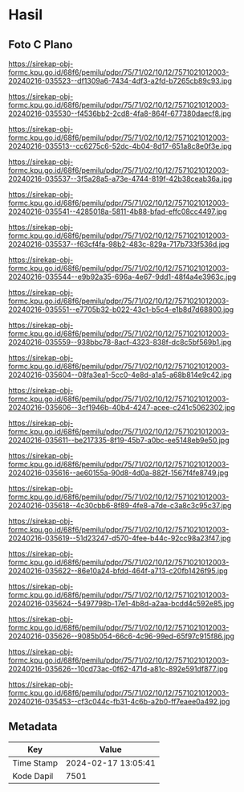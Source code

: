# Hasil

## Foto C Plano

https://sirekap-obj-formc.kpu.go.id/68f6/pemilu/pdpr/75/71/02/10/12/7571021012003-20240216-035523--df1309a6-7434-4df3-a2fd-b7265cb89c93.jpg

https://sirekap-obj-formc.kpu.go.id/68f6/pemilu/pdpr/75/71/02/10/12/7571021012003-20240216-035530--f4536bb2-2cd8-4fa8-864f-677380daecf8.jpg

https://sirekap-obj-formc.kpu.go.id/68f6/pemilu/pdpr/75/71/02/10/12/7571021012003-20240216-035513--cc6275c6-52dc-4b04-8d17-651a8c8e0f3e.jpg

https://sirekap-obj-formc.kpu.go.id/68f6/pemilu/pdpr/75/71/02/10/12/7571021012003-20240216-035537--3f5a28a5-a73e-4744-819f-42b38ceab36a.jpg

https://sirekap-obj-formc.kpu.go.id/68f6/pemilu/pdpr/75/71/02/10/12/7571021012003-20240216-035541--4285018a-5811-4b88-bfad-effc08cc4497.jpg

https://sirekap-obj-formc.kpu.go.id/68f6/pemilu/pdpr/75/71/02/10/12/7571021012003-20240216-035537--f63cf4fa-98b2-483c-829a-717b733f536d.jpg

https://sirekap-obj-formc.kpu.go.id/68f6/pemilu/pdpr/75/71/02/10/12/7571021012003-20240216-035544--e9b92a35-696a-4e67-9dd1-48f4a4e3963c.jpg

https://sirekap-obj-formc.kpu.go.id/68f6/pemilu/pdpr/75/71/02/10/12/7571021012003-20240216-035551--e7705b32-b022-43c1-b5c4-e1b8d7d68800.jpg

https://sirekap-obj-formc.kpu.go.id/68f6/pemilu/pdpr/75/71/02/10/12/7571021012003-20240216-035559--938bbc78-8acf-4323-838f-dc8c5bf569b1.jpg

https://sirekap-obj-formc.kpu.go.id/68f6/pemilu/pdpr/75/71/02/10/12/7571021012003-20240216-035604--08fa3ea1-5cc0-4e8d-a1a5-a68b814e9c42.jpg

https://sirekap-obj-formc.kpu.go.id/68f6/pemilu/pdpr/75/71/02/10/12/7571021012003-20240216-035606--3cf1946b-40b4-4247-acee-c241c5062302.jpg

https://sirekap-obj-formc.kpu.go.id/68f6/pemilu/pdpr/75/71/02/10/12/7571021012003-20240216-035611--be217335-8f19-45b7-a0bc-ee5148eb9e50.jpg

https://sirekap-obj-formc.kpu.go.id/68f6/pemilu/pdpr/75/71/02/10/12/7571021012003-20240216-035616--ae60155a-90d8-4d0a-882f-1567f4fe8749.jpg

https://sirekap-obj-formc.kpu.go.id/68f6/pemilu/pdpr/75/71/02/10/12/7571021012003-20240216-035618--4c30cbb6-8f89-4fe8-a7de-c3a8c3c95c37.jpg

https://sirekap-obj-formc.kpu.go.id/68f6/pemilu/pdpr/75/71/02/10/12/7571021012003-20240216-035619--51d23247-d570-4fee-b44c-92cc98a23f47.jpg

https://sirekap-obj-formc.kpu.go.id/68f6/pemilu/pdpr/75/71/02/10/12/7571021012003-20240216-035622--86e10a24-bfdd-464f-a713-c20fb1426f95.jpg

https://sirekap-obj-formc.kpu.go.id/68f6/pemilu/pdpr/75/71/02/10/12/7571021012003-20240216-035624--5497798b-17e1-4b8d-a2aa-bcdd4c592e85.jpg

https://sirekap-obj-formc.kpu.go.id/68f6/pemilu/pdpr/75/71/02/10/12/7571021012003-20240216-035626--9085b054-66c6-4c96-99ed-65f97c915f86.jpg

https://sirekap-obj-formc.kpu.go.id/68f6/pemilu/pdpr/75/71/02/10/12/7571021012003-20240216-035626--10cd73ac-0f62-471d-a81c-892e591df877.jpg

https://sirekap-obj-formc.kpu.go.id/68f6/pemilu/pdpr/75/71/02/10/12/7571021012003-20240216-035453--cf3c044c-fb31-4c6b-a2b0-ff7eaee0a492.jpg


## Metadata

| Key        | Value               |
| ---------- | ------------------- |
| Time Stamp | 2024-02-17 13:05:41 |
| Kode Dapil | 7501                |



